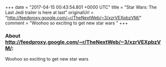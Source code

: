 +++
date = "2017-04-15 00:43:54.801 +0000 UTC"
title = "Star Wars: The Last Jedi trailer is here at last"
originalUrl = "http://feedproxy.google.com/~r/TheNextWeb/~3/xzrVEXpbzVM/"
comment = "Woohoo so exciting to get new star wars "
+++

### About http://feedproxy.google.com/~r/TheNextWeb/~3/xzrVEXpbzVM/:

Woohoo so exciting to get new star wars 
